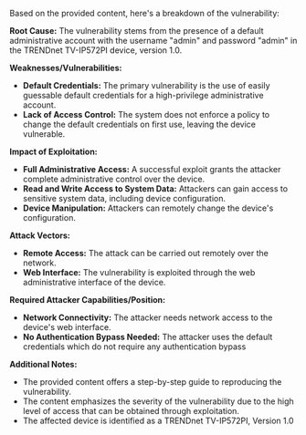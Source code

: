 Based on the provided content, here's a breakdown of the vulnerability:

**Root Cause:** The vulnerability stems from the presence of a default administrative account with the username "admin" and password "admin" in the TRENDnet TV-IP572PI device, version 1.0.

**Weaknesses/Vulnerabilities:**
*   **Default Credentials:** The primary vulnerability is the use of easily guessable default credentials for a high-privilege administrative account.
*   **Lack of Access Control:**  The system does not enforce a policy to change the default credentials on first use, leaving the device vulnerable.

**Impact of Exploitation:**
*   **Full Administrative Access:** A successful exploit grants the attacker complete administrative control over the device.
*   **Read and Write Access to System Data:** Attackers can gain access to sensitive system data, including device configuration.
*   **Device Manipulation:** Attackers can remotely change the device's configuration.

**Attack Vectors:**
*   **Remote Access:** The attack can be carried out remotely over the network.
*   **Web Interface:** The vulnerability is exploited through the web administrative interface of the device.

**Required Attacker Capabilities/Position:**
*   **Network Connectivity:** The attacker needs network access to the device's web interface.
*   **No Authentication Bypass Needed:** The attacker uses the default credentials which do not require any authentication bypass

**Additional Notes:**

*   The provided content offers a step-by-step guide to reproducing the vulnerability.
*   The content emphasizes the severity of the vulnerability due to the high level of access that can be obtained through exploitation.
*  The affected device is identified as a TRENDnet TV-IP572PI, Version 1.0